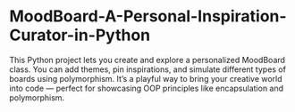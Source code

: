 # MoodBoard-A-Personal-Inspiration-Curator-in-Python
This Python project lets you create and explore a personalized MoodBoard class. You can add themes, pin inspirations, and simulate different types of boards using polymorphism. It’s a playful way to bring your creative world into code — perfect for showcasing OOP principles like encapsulation and polymorphism.
